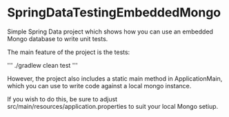 # SpringDataTestingEmbeddedMongo
Simple Spring Data project which shows how you can use an embedded Mongo database to write unit tests.

The main feature of the project is the tests:

'''
./gradlew clean test
'''

However, the project also includes a static main method in ApplicationMain, which you can use to write code against a local mongo instance.

If you wish to do this, be sure to adjust src/main/resources/application.properties to suit your local Mongo setiup.
